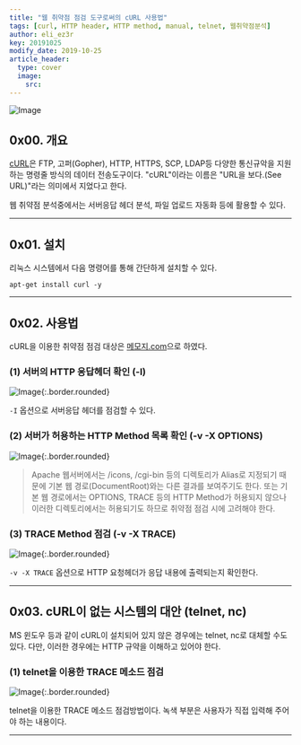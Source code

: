```yaml
---
title: "웹 취약점 점검 도구로써의 cURL 사용법"
tags: [curl, HTTP header, HTTP method, manual, telnet, 웹취약점분석]
author: eli_ez3r
key: 20191025
modify_date: 2019-10-25
article_header:
  type: cover
  image:
    src: 
---
```


![Image](http://eliez3r.synology.me/assets/img/study/web/curl/1.jpg)

## 0x00. 개요

[cURL]( https://curl.haxx.se/ )은 FTP, 고퍼(Gopher), HTTP, HTTPS, SCP, LDAP등 다양한 통신규악을 지원하는 명령줄 방식의 데이터 전송도구이다. "cURL"이라는 이름은 "URL을 보다.(See URL)"라는 의미에서 지었다고 한다.

웹 취약점 분석중에서는 서버응답 헤더 분석, 파일 업로드 자동화 등에 활용할 수 있다.

-----

## 0x01. 설치

리눅스 시스템에서 다음 명령어를 통해 간단하게 설치할 수 있다.

```
apt-get install curl -y
```

-----

## 0x02. 사용법

cURL을 이용한 취약점 점검 대상은 [메모지.com](http://www.memozee.com)으로 하였다.



### (1) 서버의 HTTP 응답헤더 확인 (-I)

![Image](http://eliez3r.synology.me/assets/img/study/web/curl/2.png){:.border.rounded}

`-I` 옵션으로 서버응답 헤더를 점검할 수 있다.



### (2) 서버가 허용하는 HTTP Method 목록 확인 (-v -X OPTIONS)

![Image](http://eliez3r.synology.me/assets/img/study/web/curl/3.png){:.border.rounded}

> Apache 웹서버에서는 /icons, /cgi-bin 등의 디렉토리가 Alias로 지정되기 때문에 기본 웹 경로(DocumentRoot)와는 다른 결과를 보여주기도 한다. 또는 기본 웹 경로에서는 OPTIONS, TRACE 등의 HTTP Method가 허용되지 않으나 이러한 디렉토리에서는 허용되기도 하므로 취약점 점검 시에 고려해야 한다.



### (3) TRACE Method 점검 (-v -X TRACE)

![Image](http://eliez3r.synology.me/assets/img/study/web/curl/4.png){:.border.rounded}

`-v -X TRACE` 옵션으로 HTTP 요청헤더가 응답 내용에 출력되는지 확인한다.

-----



## 0x03. cURL이 없는 시스템의 대안 (telnet, nc)

MS 윈도우 등과 같이 cURL이 설치되어 있지 않은 경우에는 telnet, nc로 대체할 수도 있다. 다만, 이러한 경우에는 HTTP 규약을 이해하고 있어야 한다.

### (1) telnet을 이용한 TRACE 메소드 점검

![Image](http://eliez3r.synology.me/assets/img/study/web/curl/5.png){:.border.rounded}

telnet을 이용한 TRACE 메소드 점검방법이다. 녹색 부분은 사용자가 직접 입력해 주어야 하는 내용이다.

-----

